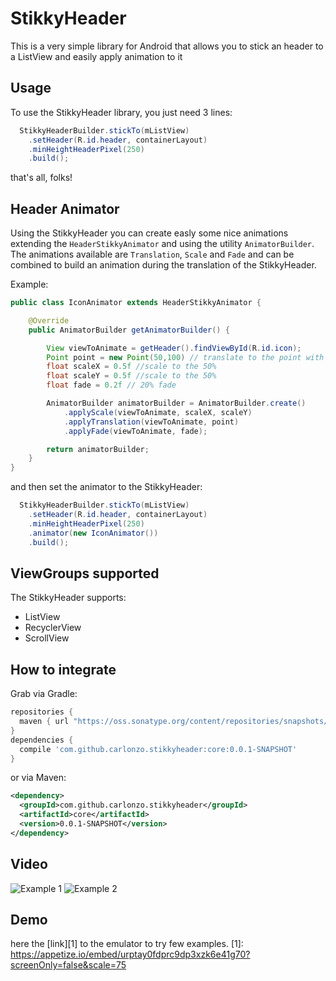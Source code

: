 StikkyHeader
============

This is a very simple library for Android that allows you to stick an header to a ListView and easily apply animation to it

## Usage

To use the StikkyHeader library, you just need 3 lines:

```java
  StikkyHeaderBuilder.stickTo(mListView)
    .setHeader(R.id.header, containerLayout)
    .minHeightHeaderPixel(250)
    .build();
```
that's all, folks! 

## Header Animator

Using the StikkyHeader you can create easly some nice animations extending the ``HeaderStikkyAnimator`` and using the utility ``AnimatorBuilder``.
The animations available are ``Translation``, ``Scale`` and ``Fade`` and can be combined to build an animation during the translation of the StikkyHeader.

Example:
```java
public class IconAnimator extends HeaderStikkyAnimator {

    @Override
    public AnimatorBuilder getAnimatorBuilder() {

        View viewToAnimate = getHeader().findViewById(R.id.icon);
        Point point = new Point(50,100) // translate to the point with coordinate (50,100);
        float scaleX = 0.5f //scale to the 50%
        float scaleY = 0.5f //scale to the 50%
        float fade = 0.2f // 20% fade

        AnimatorBuilder animatorBuilder = AnimatorBuilder.create()
            .applyScale(viewToAnimate, scaleX, scaleY)
            .applyTranslation(viewToAnimate, point)
            .applyFade(viewToAnimate, fade);

        return animatorBuilder;
    }
}
```

and then set the animator to the StikkyHeader:

```java
  StikkyHeaderBuilder.stickTo(mListView)
    .setHeader(R.id.header, containerLayout)
    .minHeightHeaderPixel(250)
    .animator(new IconAnimator())
    .build();
```

## ViewGroups supported

The StikkyHeader supports:
- ListView
- RecyclerView
- ScrollView

## How to integrate

Grab via Gradle:
```groovy
repositories {
  maven { url "https://oss.sonatype.org/content/repositories/snapshots/" }
}
dependencies {
  compile 'com.github.carlonzo.stikkyheader:core:0.0.1-SNAPSHOT'
}
```

or via Maven:
```xml
<dependency>
  <groupId>com.github.carlonzo.stikkyheader</groupId>
  <artifactId>core</artifactId>
  <version>0.0.1-SNAPSHOT</version>
</dependency>
```

## Video

![Example 1](https://raw.githubusercontent.com/carlonzo/StikkyHeader/develop/readme/example1.gif)
![Example 2](https://raw.githubusercontent.com/carlonzo/StikkyHeader/develop/readme/example2.gif)

## Demo

here the [link][1] to the emulator to try few examples.
[1]: https://appetize.io/embed/urptay0fdprc9dp3xzk6e41g70?screenOnly=false&scale=75

